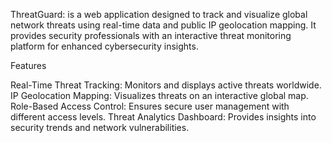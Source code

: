 ThreatGuard: is a web application designed to track and visualize global network threats using real-time data and public IP geolocation mapping. It provides security professionals with an interactive threat monitoring platform for enhanced cybersecurity insights.

Features

Real-Time Threat Tracking: Monitors and displays active threats worldwide.
IP Geolocation Mapping: Visualizes threats on an interactive global map.
Role-Based Access Control: Ensures secure user management with different access levels.
Threat Analytics Dashboard: Provides insights into security trends and network vulnerabilities.
